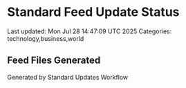 # Standard Feed Update Status
Last updated: Mon Jul 28 14:47:09 UTC 2025
Categories: technology,business,world

## Feed Files Generated

Generated by Standard Updates Workflow
